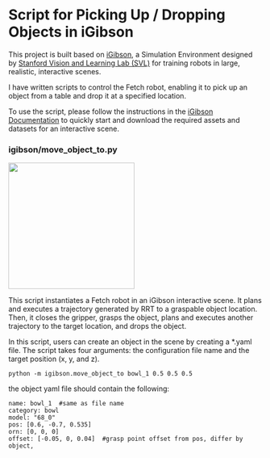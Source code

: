 # Script for Picking Up / Dropping Objects in iGibson

This project is built based on [iGibson](https://github.com/StanfordVL/iGibson), a Simulation Environment designed by [Stanford Vision and Learning Lab (SVL)](https://svl.stanford.edu/) for training robots in large, realistic, interactive scenes.

I have written scripts to control the Fetch robot, enabling it to pick up an object from a table and drop it at a specified location.

To use the script, please follow the instructions in the [iGibson Documentation](http://svl.stanford.edu/igibson/docs/) to quickly start and download the required assets and datasets for an interactive scene.

### igibson/move_object_to.py
<img src="./docs/images/knife_grab_drop.gif" width="250"> 

This script instantiates a Fetch robot in an iGibson interactive scene. It plans and executes a trajectory generated by RRT to a graspable object location. Then, it closes the gripper, grasps the object, plans and executes another trajectory to the target location, and drops the object.

In this script, users can create an object in the scene by creating a *.yaml file. The script takes four arguments: the configuration file name and the target position (x, y, and z).
```
python -m igibson.move_object_to bowl_1 0.5 0.5 0.5 
```
the object yaml file should contain the following: 
```
name: bowl_1  #same as file name
category: bowl 
model: "68_0" 
pos: [0.6, -0.7, 0.535]
orn: [0, 0, 0]
offset: [-0.05, 0, 0.04]  #grasp point offset from pos, differ by object,
```


